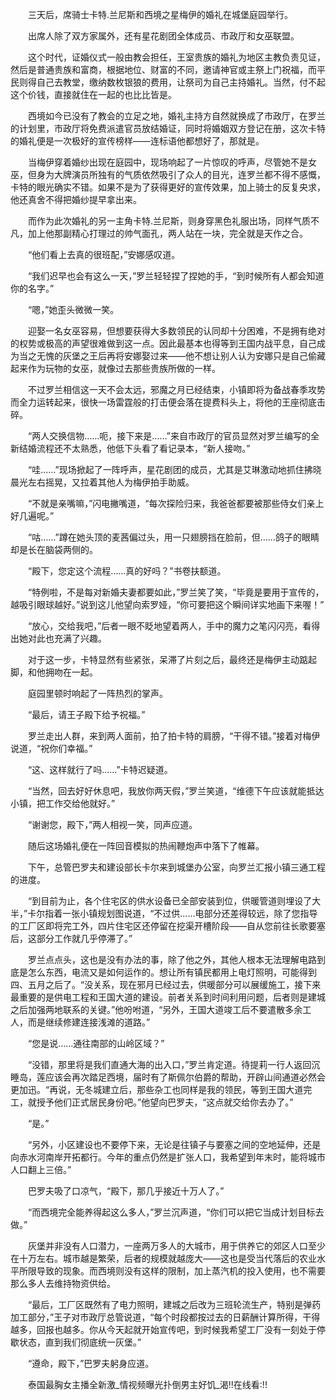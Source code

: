 　　三天后，席骑士卡特.兰尼斯和西境之星梅伊的婚礼在城堡庭园举行。

　　出席人除了双方家属外，还有星花剧团全体成员、市政厅和女巫联盟。

　　这个时代，证婚仪式一般由教会担任，王室贵族的婚礼为地区主教负责见证，然后是普通贵族和富商，根据地位、财富的不同，邀请神官或主祭上门祝福，而平民则得自己去教堂，缴纳数枚银狼的费用，让祭司为自己主持婚礼。当然，付不起这个价钱，直接就住在一起的也比比皆是。

　　西境如今已没有了教会的立足之地，婚礼主持方自然就换成了市政厅，在罗兰的计划里，市政厅将免费派遣官员放结婚证，同时将婚姻双方登记在册，这次卡特的婚礼便是一次极好的宣传榜样——连标语他都想好了，那就是。

　　当梅伊穿着婚纱出现在庭园中，现场响起了一片惊叹的呼声，尽管她不是女巫，但身为大牌演员所独有的气质依然吸引了众人的目光，连罗兰都不得不感慨，卡特的眼光确实不错。如果不是为了获得更好的宣传效果，加上骑士的反复央求，他还真舍不得把婚纱提早拿出来。

　　而作为此次婚礼的另一主角卡特.兰尼斯，则身穿黑色礼服出场，同样气质不凡，加上他那副精心打理过的帅气面孔，两人站在一块，完全就是天作之合。

　　“他们看上去真的很班配，”安娜感叹道。

　　“我们迟早也会有这么一天，”罗兰轻轻捏了捏她的手，“到时候所有人都会知道你的名字。”

　　“嗯，”她歪头微微一笑。

　　迎娶一名女巫容易，但想要获得大多数领民的认同却十分困难，不是拥有绝对的权势或极高的声望很难做到这一点。因此最基本也得等到王国内战平息，自己成为当之无愧的灰堡之王后再将安娜娶过来——他不想让别人认为安娜只是自己偷藏起来作为玩物的女巫，就像过去那些贵族所做的一样。

　　不过罗兰相信这一天不会太远，邪魔之月已经结束，小镇即将为备战春季攻势而全力运转起来，很快一场雷霆般的打击便会落在提费科头上，将他的王座彻底击碎。

　　“两人交换信物……呃，接下来是……”来自市政厅的官员显然对罗兰编写的全新结婚流程还不太熟悉，他低下头看了看记录本，“新人接吻。”

　　“哇……”现场掀起了一阵呼声，星花剧团的成员，尤其是艾琳激动地抓住拂晓晨光左右摇晃，又拉着其他人为梅伊拍手助威。

　　“不就是亲嘴嘛，”闪电撇嘴道，“每次探险归来，我爸爸都要被那些侍女们亲上好几遍呢。”

　　“咕……”蹲在她头顶的麦茜偏过头，用一只翅膀挡在脸前，但……鸽子的眼睛却是长在脑袋两侧的。

　　“殿下，您定这个流程……真的好吗？”书卷扶额道。

　　“特例啦，不是每对新婚夫妻都要如此，”罗兰笑了笑，“毕竟是要用于宣传的，越吸引眼球越好。”说到这儿他望向索罗娅，“你可要把这个瞬间详实地画下来喔！”

　　“放心，交给我吧，”后者一眼不眨地望着两人，手中的魔力之笔闪闪亮，看得出她对此也充满了兴趣。

　　对于这一步，卡特显然有些紧张，呆滞了片刻之后，最终还是梅伊主动踮起脚，和他拥吻在一起。

　　庭园里顿时响起了一阵热烈的掌声。

　　“最后，请王子殿下给予祝福。”

　　罗兰走出人群，来到两人面前，拍了拍卡特的肩膀，“干得不错。”接着对梅伊说道，“祝你们幸福。”

　　“这、这样就行了吗……”卡特迟疑道。

　　“当然，回去好好休息吧，我放你两天假，”罗兰笑道，“维德下午应该就能抵达小镇，把工作交给他就好。”

　　“谢谢您，殿下，”两人相视一笑，同声应道。

　　随后这场婚礼便在一阵回音模拟的热闹鞭炮声中落下了帷幕。

　　下午，总管巴罗夫和建设部长卡尔来到城堡办公室，向罗兰汇报小镇三通工程的进度。

　　“到目前为止，各个住宅区的供水设备已全部安装到位，供暖管道则埋设了大半，”卡尔指着一张小镇规划图说道，“不过供……电部分还差得较远，除了您指导的工厂区即将完工外，四片住宅区还停留在挖渠开槽阶段——自从您前往长歌要塞后，这部分工作就几乎停滞了。”

　　罗兰点点头，这也是没有办法的事，除了他之外，其他人根本无法理解电路到底是怎么东西，电流又是如何运作的。想让所有镇民都用上电灯照明，可能得到四、五月之后了。“没关系，现在邪月已经过去，供暖部分可以展缓施工，接下来最重要的是供电工程和王国大道的建设。前者关系到时间利用问题，后者则是建城之后加强两地联系的关键。”他吩咐道，“另外，王国大道竣工后不要遣散多余工人，而是继续修建连接浅滩的道路。”

　　“您是说……通往南部的山岭区域？”

　　“没错，那里将是我们直通大海的出入口，”罗兰肯定道。待提莉一行人返回沉睡岛，莲应该会再次踏足西境，届时有了斯佩尔伯爵的帮助，开辟山间通道必然会更加迅。“再说，无冬城建立后，那些杂工也同样是我的领民，等到王国大道完工，就授予他们正式居民身份吧。”他望向巴罗夫，“这点就交给你去办了。”

　　“是。”

　　“另外，小区建设也不要停下来，无论是往镇子与要塞之间的空地延伸，还是向赤水河南岸开拓都行。今年的重点仍然是扩张人口，我希望到年末时，能将城市人口翻上三倍。”

　　巴罗夫吸了口凉气，“殿下，那几乎接近十万人了。”

　　“而西境完全能养得起这么多人，”罗兰沉声道，“你们可以把它当成计划目标去做。”

　　灰堡并非没有人口潜力，一座两万多人的大城市，用于供养它的郊区人口至少在十万左右。城市越是繁荣，后者的规模就越庞大——这也是受当代落后的农业水平所限导致的现象。而西境则没有这样的限制，加上蒸汽机的投入使用，也不需要那么多人去维持物资供给。

　　“最后，工厂区既然有了电力照明，建城之后改为三班轮流生产，特别是弹药加工部分，”王子对市政厅总管说道，“每个时段都按过去的日薪酬计算所得，干得越多，回报也越多。你从今天起就开始宣传吧，到时候我希望工厂没有一刻处于停歇状态，直到我们彻底统一灰堡。”

　　“遵命，殿下，”巴罗夫躬身应道。

　　泰国最胸女主播全新激_情视频曝光扑倒男主好饥_渴!!在线看:!!
